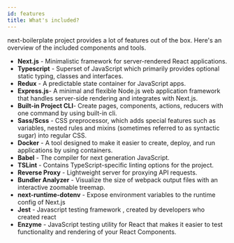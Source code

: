 ```yaml
---
id: features
title: What's included?
---
```



next-boilerplate project provides a lot of features out of the box. Here's an overview of the included components and tools.

* **Next.js** - Minimalistic framework for server-rendered React applications.
* **Typescript** - Superset of JavaScript which primarily provides optional static typing, classes and interfaces.
* **Redux** - A predictable state container for JavaScript apps.
* **Express.js**- A minimal and flexible Node.js web application framework that handles server-side rendering and integrates with Next.js.
* **Built-in Project CLI**- Create pages, components, actions, reducers with one command by using built-in cli.
* **Sass/Scss** - CSS preprocessor, which adds special features such as variables, nested rules and mixins (sometimes referred to as syntactic sugar) into regular CSS.
* **Docker** - A tool designed to make it easier to create, deploy, and run applications by using containers.
* **Babel** -  The compiler for next generation JavaScript.
* **TSLint** - Contains TypeScript-specific linting options for the project.
* **Reverse Proxy** - Lightweight server for proxying API requests.
* **Bundler Analyzer** - Visualize the size of webpack output files with an interactive zoomable treemap.
* **next-runtime-dotenv** - Expose environment variables to the runtime config of Next.js
* **Jest** - Javascript testing framework , created by developers who created react
* **Enzyme** - JavaScript testing utility for React that makes it easier to test functionality and rendering of your React Components.

